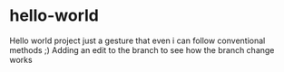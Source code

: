 # hello-world
Hello world project just a gesture that even i can follow conventional methods ;)
Adding an edit to the branch to see how the branch change works
